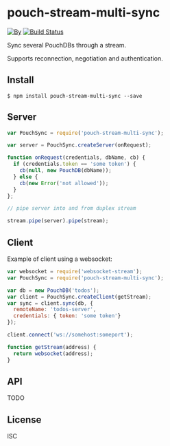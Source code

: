 # pouch-stream-multi-sync

[![By](https://img.shields.io/badge/made%20by-yld!-32bbee.svg?style=flat)](http://yld.io/contact?source=github-pouch-stream-multi-sync)
[![Build Status](https://secure.travis-ci.org/pgte/pouch-stream-multi-sync.svg?branch=master)](http://travis-ci.org/pgte/pouch-stream-multi-sync?branch=master)

Sync several PouchDBs through a stream.

Supports reconnection, negotiation and authentication.

## Install

```
$ npm install pouch-stream-multi-sync --save
```

## Server

```js
var PouchSync = require('pouch-stream-multi-sync');

var server = PouchSync.createServer(onRequest);

function onRequest(credentials, dbName, cb) {
  if (credentials.token == 'some token') {
    cb(null, new PouchDB(dbName));
  } else {
    cb(new Error('not allowed'));
  }
};

// pipe server into and from duplex stream

stream.pipe(server).pipe(stream);
```

## Client

Example of client using a websocket:

```js
var websocket = require('websocket-stream');
var PouchSync = require('pouch-stream-multi-sync');

var db = new PouchDB('todos');
var client = PouchSync.createClient(getStream);
var sync = client.sync(db, {
  remoteName: 'todos-server',
  credentials: { token: 'some token'}
});

client.connect('ws://somehost:someport');

function getStream(address) {
  return websocket(address);
}
```

## API

TODO


## License

ISC
